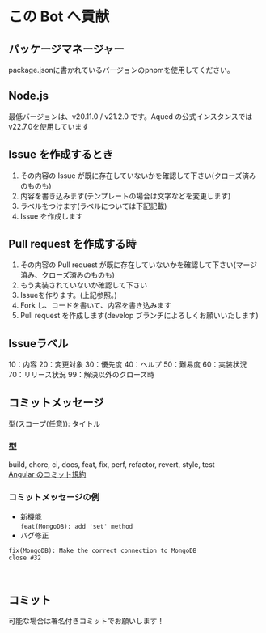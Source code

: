 # この Bot へ貢献

## パッケージマネージャー

package.jsonに書かれているバージョンのpnpmを使用してください。

## Node.js

最低バージョンは、v20.11.0 / v21.2.0 です。Aqued の公式インスタンスでは v22.7.0を使用しています

## Issue を作成するとき

1. その内容の Issue が既に存在していないかを確認して下さい(クローズ済みのものも)
2. 内容を書き込みます(テンプレートの場合は文字などを変更します)
3. ラベルをつけます(ラベルについては下記記載)
4. Issue を作成します

## Pull request を作成する時

1. その内容の Pull request が既に存在していないかを確認して下さい(マージ済み、クローズ済みのものも)
2. もう実装されていないか確認して下さい
3. Issueを作ります。(上記参照。)
4. Fork し、コードを書いて、内容を書き込みます
5. Pull request を作成します(develop ブランチによろしくお願いいたします)

## Issueラベル

10：内容
20：変更対象
30：優先度
40：ヘルプ
50：難易度
60：実装状況
70：リリース状況
99：解決以外のクローズ時

## コミットメッセージ

型(スコープ(任意)): タイトル

### 型

build, chore, ci, docs, feat, fix, perf, refactor, revert, style, test<br/>
[Angular のコミット規約](https://github.com/angular/angular/blob/main/CONTRIBUTING.md#type)

### コミットメッセージの例

- 新機能<br>
  `feat(MongoDB): add 'set' method`<br>
- バグ修正

```
fix(MongoDB): Make the correct connection to MongoDB
close #32
```

<br>

## コミット

可能な場合は署名付きコミットでお願いします！
